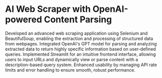 # AI Web Scraper with OpenAI-powered Content Parsing
Developed an advanced web scraping application using Selenium and BeautifulSoup, enabling the extraction and processing of structured data from webpages. Integrated OpenAI's GPT model for parsing and analyzing extracted data to return highly specific information based on user-defined queries. Implemented Streamlit for an intuitive frontend interface, allowing users to input URLs and dynamically view or parse content with a description-based query system. Enhanced usability by managing API rate limits and error handling to ensure smooth, robust performance.


